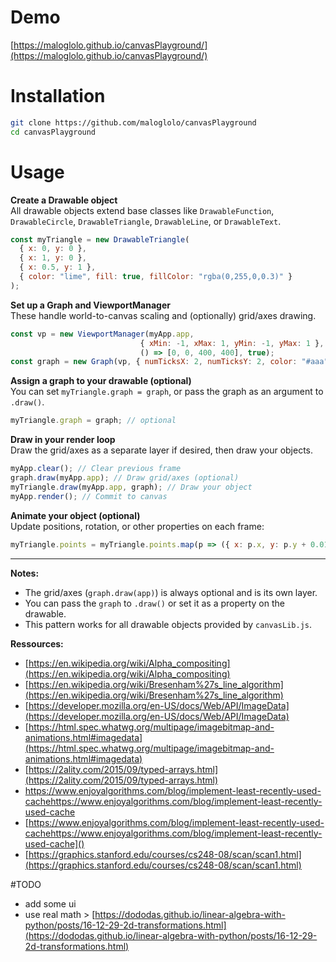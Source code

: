 # Demo 

[https://maloglolo.github.io/canvasPlayground/](https://maloglolo.github.io/canvasPlayground/)

# Installation

```bash
git clone https://github.com/maloglolo/canvasPlayground
cd canvasPlayground
```

# Usage

**Create a Drawable object**  
All drawable objects extend base classes like `DrawableFunction`, `DrawableCircle`, `DrawableTriangle`, `DrawableLine`, or `DrawableText`.

```js
const myTriangle = new DrawableTriangle(
  { x: 0, y: 0 },
  { x: 1, y: 0 },
  { x: 0.5, y: 1 },
  { color: "lime", fill: true, fillColor: "rgba(0,255,0,0.3)" }
);
```

**Set up a Graph and ViewportManager**  
These handle world-to-canvas scaling and (optionally) grid/axes drawing.

```js
const vp = new ViewportManager(myApp.app,
                             { xMin: -1, xMax: 1, yMin: -1, yMax: 1 },
                             () => [0, 0, 400, 400], true);
const graph = new Graph(vp, { numTicksX: 2, numTicksY: 2, color: "#aaa" });
```

**Assign a graph to your drawable (optional)**  
You can set `myTriangle.graph = graph`, or pass the graph as an argument to `.draw()`.

```js
myTriangle.graph = graph; // optional
```

**Draw in your render loop**  
Draw the grid/axes as a separate layer if desired, then draw your objects.

```js
myApp.clear(); // Clear previous frame
graph.draw(myApp.app); // Draw grid/axes (optional)
myTriangle.draw(myApp.app, graph); // Draw your object
myApp.render(); // Commit to canvas
```

**Animate your object (optional)**  
Update positions, rotation, or other properties on each frame:

```js
myTriangle.points = myTriangle.points.map(p => ({ x: p.x, y: p.y + 0.01 }));
```

---

**Notes:**
- The grid/axes (`graph.draw(app)`) is always optional and is its own layer.
- You can pass the `graph` to `.draw()` or set it as a property on the drawable.
- This pattern works for all drawable objects provided by `canvasLib.js`.

**Ressources:**
+ [https://en.wikipedia.org/wiki/Alpha_compositing](https://en.wikipedia.org/wiki/Alpha_compositing)
+ [https://en.wikipedia.org/wiki/Bresenham%27s_line_algorithm](https://en.wikipedia.org/wiki/Bresenham%27s_line_algorithm)
+ [https://developer.mozilla.org/en-US/docs/Web/API/ImageData](https://developer.mozilla.org/en-US/docs/Web/API/ImageData)
+ [https://html.spec.whatwg.org/multipage/imagebitmap-and-animations.html#imagedata](https://html.spec.whatwg.org/multipage/imagebitmap-and-animations.html#imagedata)
+ [https://2ality.com/2015/09/typed-arrays.html](https://2ality.com/2015/09/typed-arrays.html)
+   https://www.enjoyalgorithms.com/blog/implement-least-recently-used-cachehttps://www.enjoyalgorithms.com/blog/implement-least-recently-used-cache
+   [https://www.enjoyalgorithms.com/blog/implement-least-recently-used-cachehttps://www.enjoyalgorithms.com/blog/implement-least-recently-used-cache]()
+   [https://graphics.stanford.edu/courses/cs248-08/scan/scan1.html](https://graphics.stanford.edu/courses/cs248-08/scan/scan1.html)



#TODO
+ add some ui
+ use real math > [https://dododas.github.io/linear-algebra-with-python/posts/16-12-29-2d-transformations.html](https://dododas.github.io/linear-algebra-with-python/posts/16-12-29-2d-transformations.html)